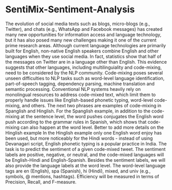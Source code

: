 # SentiMix-Sentiment-Analysis
The evolution of social media texts such as blogs, micro-blogs (e.g., Twitter), and chats (e.g., WhatsApp and Facebook messages) has created many new opportunities for information access and language technology, but it has also posed many new challenges making it one of the current prime research areas. Although current language technologies are primarily built for English, non-native English speakers combine English and other languages when they use social media. In fact, statistics show that half of the messages on Twitter are in a language other than English. This evidence suggests that other languages, including multilinguiality and code-mixing, need to be considered by the NLP community. Code-mixing poses several unseen difficulties to NLP tasks such as word-level language identification, part-of-speech tagging, dependency parsing, machine translation and semantic processing. Conventional NLP systems heavily rely on monolingual resources to address code-mixed text, which limit them to properly handle issues like English-based phonetic typing, word-level code-mixing, and others. The next two phrases are examples of code-mixing in Spanglish and Hinglish. For the Spanglish example, in addition to the code-mixing at the sentence level, the word pushes conjugates the English word push according to the grammar rules in Spanish, which shows that code-mixing can also happen at the word level. Better to add more details on the Hinglish example In the Hinglish example only one English word enjoy has been used, but more noticeably for the Hindi words - instead of using Devanagari script, English phonetic typing is a popular practice in India. 
The task is to predict the sentiment of a given code-mixed tweet. The sentiment labels are positive, negative, or neutral, and the code-mixed languages will be English-Hindi and English-Spanish. Besides the sentiment labels, we will also provide the language labels at the word level. The word-level language tags are en (English), spa (Spanish), hi (Hindi), mixed, and univ (e.g., symbols, @ mentions, hashtags).   Efficiency will be measured in terms of Precision, Recall, and F-measure. 
